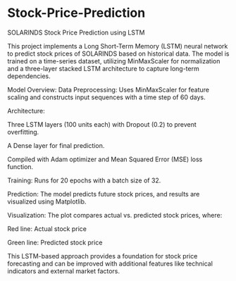 # Stock-Price-Prediction
SOLARINDS Stock Price Prediction using LSTM

This project implements a Long Short-Term Memory (LSTM) neural network to predict stock prices of SOLARINDS based on historical data. The model is trained on a time-series dataset, utilizing MinMaxScaler for normalization and a three-layer stacked LSTM architecture to capture long-term dependencies.

Model Overview:
Data Preprocessing: Uses MinMaxScaler for feature scaling and constructs input sequences with a time step of 60 days.

Architecture:

Three LSTM layers (100 units each) with Dropout (0.2) to prevent overfitting.

A Dense layer for final prediction.

Compiled with Adam optimizer and Mean Squared Error (MSE) loss function.

Training: Runs for 20 epochs with a batch size of 32.

Prediction: The model predicts future stock prices, and results are visualized using Matplotlib.

Visualization:
The plot compares actual vs. predicted stock prices, where:

Red line: Actual stock price

Green line: Predicted stock price

This LSTM-based approach provides a foundation for stock price forecasting and can be improved with additional features like technical indicators and external market factors.
